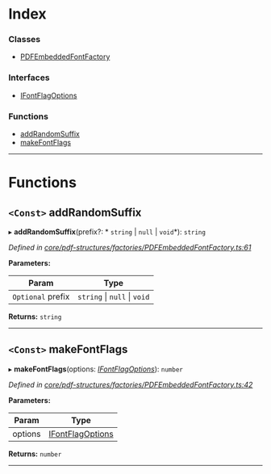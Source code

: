 

# Index

### Classes

* [PDFEmbeddedFontFactory](../classes/_core_pdf_structures_factories_pdfembeddedfontfactory_.pdfembeddedfontfactory.md)

### Interfaces

* [IFontFlagOptions](../interfaces/_core_pdf_structures_factories_pdfembeddedfontfactory_.ifontflagoptions.md)

### Functions

* [addRandomSuffix](_core_pdf_structures_factories_pdfembeddedfontfactory_.md#addrandomsuffix)
* [makeFontFlags](_core_pdf_structures_factories_pdfembeddedfontfactory_.md#makefontflags)

---

# Functions

<a id="addrandomsuffix"></a>

## `<Const>` addRandomSuffix

▸ **addRandomSuffix**(prefix?: * `string` &#124; `null` &#124; `void`*): `string`

*Defined in [core/pdf-structures/factories/PDFEmbeddedFontFactory.ts:61](https://github.com/Hopding/pdf-lib/blob/0d3a994/src/core/pdf-structures/factories/PDFEmbeddedFontFactory.ts#L61)*

**Parameters:**

| Param | Type |
| ------ | ------ |
| `Optional` prefix |  `string` &#124; `null` &#124; `void`|

**Returns:** `string`

___
<a id="makefontflags"></a>

## `<Const>` makeFontFlags

▸ **makeFontFlags**(options: *[IFontFlagOptions](../interfaces/_core_pdf_structures_factories_pdfembeddedfontfactory_.ifontflagoptions.md)*): `number`

*Defined in [core/pdf-structures/factories/PDFEmbeddedFontFactory.ts:42](https://github.com/Hopding/pdf-lib/blob/0d3a994/src/core/pdf-structures/factories/PDFEmbeddedFontFactory.ts#L42)*

**Parameters:**

| Param | Type |
| ------ | ------ |
| options | [IFontFlagOptions](../interfaces/_core_pdf_structures_factories_pdfembeddedfontfactory_.ifontflagoptions.md) |

**Returns:** `number`

___

